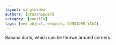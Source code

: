 ```yaml
---
layout: singleidea
authors: [Grasshopper]
category: [vanilla]
tags: [new object, weapons, CONSIDER YASI]
---
```

Banana darts, which can be thrown around corners.
